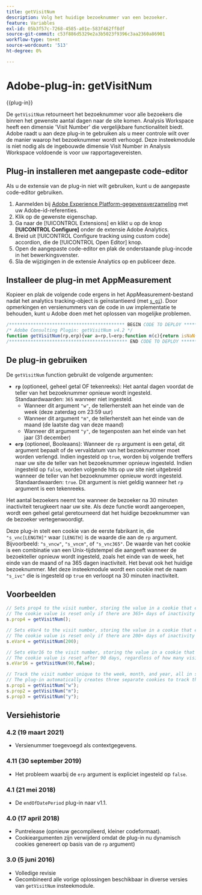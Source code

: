 ```yaml
---
title: getVisitNum
description: Volg het huidige bezoeknummer van een bezoeker.
feature: Variables
exl-id: 05b3f57c-7268-4585-a01e-583f462ff8df
source-git-commit: c53f886d5329e2a3b5023f9396c3aa2360a86901
workflow-type: tm+mt
source-wordcount: '513'
ht-degree: 0%

---
```


# Adobe-plug-in: getVisitNum

{{plug-in}}

De `getVisitNum` retourneert het bezoeknummer voor alle bezoekers die binnen het gewenste aantal dagen naar de site komen. Analysis Workspace heeft een dimensie &#39;Visit Number&#39; die vergelijkbare functionaliteit biedt. Adobe raadt u aan deze plug-in te gebruiken als u meer controle wilt over de manier waarop het bezoeknummer wordt verhoogd. Deze insteekmodule is niet nodig als de ingebouwde dimensie Visit Number in Analysis Workspace voldoende is voor uw rapportagevereisten.

<!--## Install the plug-in using the Web SDK or the Adobe Analytics extension

Adobe offers an extension that allows you to use most commonly-used plug-ins.

1. Log in to [Adobe Experience Platform Data Collection](https://experience.adobe.com/data-collection) using your AdobeID credentials.
1. Click the desired tag property.
1. Go to the [!UICONTROL Extensions] tab, then click on the [!UICONTROL Catalog] button
1. Install and publish the [!UICONTROL Common Analytics Plugins] extension
1. If you haven't already, create a rule labeled "Initialize Plug-ins" with the following configuration:
    * Condition: None
    * Event: Core – Library Loaded (Page Top)
1. Add an action to the above rule with the following configuration:
    * Extension: Common Analytics Plugins
    * Action Type: Initialize getVisitNum
1. Save and publish the changes to the rule.-->

## Plug-in installeren met aangepaste code-editor

Als u de extensie van de plug-in niet wilt gebruiken, kunt u de aangepaste code-editor gebruiken.

1. Aanmelden bij [Adobe Experience Platform-gegevensverzameling](https://experience.adobe.com/data-collection) met uw Adobe-id-referenties.
1. Klik op de gewenste eigenschap.
1. Ga naar de [!UICONTROL Extensions] en klikt u op de knop **[!UICONTROL Configure]** onder de extensie Adobe Analytics.
1. Breid uit [!UICONTROL Configure tracking using custom code] accordion, die de [!UICONTROL Open Editor] knop.
1. Open de aangepaste code-editor en plak de onderstaande plug-incode in het bewerkingsvenster.
1. Sla de wijzigingen in de extensie Analytics op en publiceer deze.

## Installeer de plug-in met AppMeasurement

Kopieer en plak de volgende code ergens in het AppMeasurement-bestand nadat het analytics tracking-object is geïnstantieerd (met [`s_gi`](../functions/s-gi.md)). Door opmerkingen en versienummers van de code in uw implementatie te behouden, kunt u Adobe doen met het oplossen van mogelijke problemen.

```js
/******************************************* BEGIN CODE TO DEPLOY *******************************************/
/* Adobe Consulting Plugin: getVisitNum v4.2 */
function getVisitNum(rp,erp){var a=rp,l=erp;function m(c){return isNaN(c)?!1:(parseFloat(c)|0)===parseFloat(c)}function n(c){var b=new Date,e=isNaN(c)?0:Math.floor(c);b.setHours(23);b.setMinutes(59);b.setSeconds(59);"w"===c&&(e=6-b.getDay());if("m"===c){e=b.getMonth()+1;var a=b.getFullYear();e=(new Date(a?a:1970,e?e:1,0)).getDate()-b.getDate()}b.setDate(b.getDate()+e);"y"===c&&(b.setMonth(11),b.setDate(31));return b}if("-v"===a)return{plugin:"getVisitNum",version:"4.2"};var f=function(){if("undefined"!==typeof window.s_c_il)for(var c=0,b;c<window.s_c_il.length;c++)if(b=window.s_c_il[c],b._c&&"s_c"===b._c)return b}();"undefined"!==typeof f&&(f.contextData.getVisitNum="4.2");window.cookieWrite=window.cookieWrite||function(c,b,e){if("string"===typeof c){var a=window.location.hostname,d=window.location.hostname.split(".").length-1;if(a&&!/^[0-9.]+$/.test(a)){d=2<d?d:2;var h=a.lastIndexOf(".");if(0<=h){for(;0<=h&&1<d;)h=a.lastIndexOf(".",h-1),d--;h=0<h?a.substring(h):a}}g=h;b="undefined"!==typeof b?""+b:"";if(e||""===b)if(""===b&&(e=-60),"number"===typeof e){var f=new Date;f.setTime(f.getTime()+6E4*e)}else f=e;return c&&(document.cookie=encodeURIComponent(c)+"="+encodeURIComponent(b)+"; path=/;"+(e?" expires="+f.toUTCString()+";":"")+(g?" domain="+g+";":""),"undefined"!==typeof window.cookieRead)?window.cookieRead(c)===b:!1}};window.cookieRead=window.cookieRead||function(c){if("string"===typeof c)c=encodeURIComponent(c);else return"";var b=" "+document.cookie,a=b.indexOf(" "+c+"="),d=0>a?a:b.indexOf(";",a);return(c=0>a?"":decodeURIComponent(b.substring(a+2+c.length,0>d?b.length:d)))?c:""};a=a?a:365;l="undefined"!==typeof l?!!l:m(a)?!0:!1;var p=(new Date).getTime();f=n(a);if(window.cookieRead("s_vnc"+a))var d=window.cookieRead("s_vnc"+a).split("&vn="),k=d[1];if(window.cookieRead("s_ivc"))return k?(window.cookieWrite("s_ivc",!0,30),k):"unknown visit number";if("undefined"!==typeof k)return k++,d=l&&m(a)?p+864E5*a:d[0],f.setTime(d),window.cookieWrite("s_vnc"+a,d+"&vn="+k,f),window.cookieWrite("s_ivc",!0,30),k;d=m(a)?p+864E5*a:n(a).getTime();window.cookieWrite("s_vnc"+a,d+"&vn=1",f);window.cookieWrite("s_ivc",!0,30);return"1"};
/******************************************** END CODE TO DEPLOY ********************************************/
```

## De plug-in gebruiken

De `getVisitNum` function gebruikt de volgende argumenten:

* **`rp`** (optioneel, geheel getal OF tekenreeks): Het aantal dagen voordat de teller van het bezoeknummer opnieuw wordt ingesteld.  Standaardwaarden: `365` wanneer niet ingesteld.
   * Wanneer dit argument `"w"`, de tellerherstelt aan het einde van de week (deze zaterdag om 23:59 uur)
   * Wanneer dit argument `"m"`, de tellerherstelt aan het einde van de maand (de laatste dag van deze maand)
   * Wanneer dit argument `"y"`, de tegenposten aan het einde van het jaar (31 december)
* **`erp`** (optioneel, Booleaans): Wanneer de `rp` argument is een getal, dit argument bepaalt of de vervaldatum van het bezoeknummer moet worden verlengd. Indien ingesteld op `true`, worden bij volgende treffers naar uw site de teller van het bezoeknummer opnieuw ingesteld. Indien ingesteld op `false`, worden volgende hits op uw site niet uitgebreid wanneer de teller van het bezoeknummer opnieuw wordt ingesteld. Standaardwaarden: `true`. Dit argument is niet geldig wanneer het `rp` argument is een tekenreeks.

Het aantal bezoekers neemt toe wanneer de bezoeker na 30 minuten inactiviteit terugkeert naar uw site. Als deze functie wordt aangeroepen, wordt een geheel getal geretourneerd dat het huidige bezoeknummer van de bezoeker vertegenwoordigt.

Deze plug-in stelt een cookie van de eerste fabrikant in, die `"s_vnc[LENGTH]"` waar `[LENGTH]` is de waarde die aan de `rp` argument. Bijvoorbeeld: `"s_vncw"`, `"s_vncm"`, of `"s_vnc365"`. De waarde van het cookie is een combinatie van een Unix-tijdstempel die aangeeft wanneer de bezoekteller opnieuw wordt ingesteld, zoals het einde van de week, het einde van de maand of na 365 dagen inactiviteit. Het bevat ook het huidige bezoeknummer. Met deze insteekmodule wordt een cookie met de naam `"s_ivc"` die is ingesteld op `true` en verloopt na 30 minuten inactiviteit.

## Voorbeelden

```js
// Sets prop4 to the visit number, storing the value in a cookie that expires in 365 days
// The cookie value is reset only if there are 365+ days of inactivity or the visitor clears their cookies.
s.prop4 = getVisitNum();

// Sets eVar4 to the visit number, storing the value in a cookie that expires in 200 days
// The cookie value is reset only if there are 200+ days of inactivity or the visitor clears their cookies.
s.eVar4 = getVisitNum(200);

// Sets eVar16 to the visit number, storing the value in a cookie that expires in 90 days.
// The cookie value is reset after 90 days, regardless of how many visits that happen in those 90 days.
s.eVar16 = getVisitNum(90,false);

// Track the visit number unique to the week, month, and year, all in separate variables
// The plug-in automatically creates three separate cookies to track these values
s.prop1 = getVisitNum("w");
s.prop2 = getVisitNum("m");
s.prop3 = getVisitNum("y");
```

## Versiehistorie

### 4.2 (19 maart 2021)

* Versienummer toegevoegd als contextgegevens.

### 4.11 (30 september 2019)

* Het probleem waarbij de `erp` argument is expliciet ingesteld op `false`.

### 4.1 (21 mei 2018)

* De `endOfDatePeriod` plug-in naar v1.1.

### 4.0 (17 april 2018)

* Puntrelease (opnieuw gecompileerd, kleiner codeformaat).
* Cookieargumenten zijn verwijderd omdat de plug-in nu dynamisch cookies genereert op basis van de `rp` argument)

### 3.0 (5 juni 2016)

* Volledige revisie
* Gecombineerd alle vorige oplossingen beschikbaar in diverse versies van `getVisitNum` insteekmodule.
